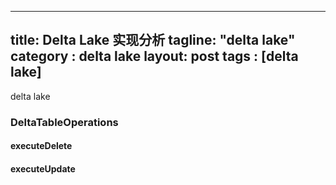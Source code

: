 
---
title: Delta Lake 实现分析
tagline: "delta lake"
category : delta lake
layout: post
tags : [delta lake]
---
delta lake 

### DeltaTableOperations

#### executeDelete

#### executeUpdate
